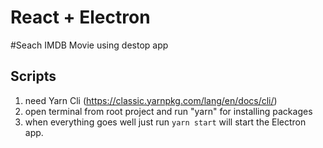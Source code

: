 
# React + Electron 

#Seach IMDB Movie using destop app

## Scripts
1. need Yarn Cli (https://classic.yarnpkg.com/lang/en/docs/cli/)
2. open terminal from root project and run "yarn" for installing packages
3. when everything goes well just run  ```yarn start``` will start the Electron app.  
